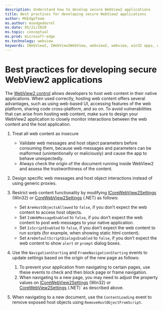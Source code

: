 ```yaml
---
description: Understand how to develop secure WebView2 applications
title: Best practices for developing secure WebView2 applications
author: MSEdgeTeam
ms.author: msedgedevrel
ms.date: 05/21/2020
ms.topic: conceptual
ms.prod: microsoft-edge
ms.technology: webview
keywords: IWebView2, IWebView2WebView, webview2, webview, win32 apps, win32, edge, ICoreWebView2, ICoreWebView2Host, browser control, edge html, security
---
```


# Best practices for developing secure WebView2 applications

The [WebView2 control](https://docs.microsoft.com/microsoft-edge/webview2/) allows developers to host web content in their native applications. When used correctly, hosting web content offers several advantages, such as using web-based UI, accessing features of the web platform, sharing code cross-platform, and so on. To avoid vulnerabilities that can arise from hosting web content, make sure to design your WebView2 application to closely monitor interactions between the web content and the host application. 

1. Treat all web content as insecure
    - Validate web messages and host object parameters before consuming them, because web messages and parameters can be malformed (unintentionally or maliciously) and cause the app to behave unexpectedly.
    - Always check the origin of the document running inside WebView2 and assess the trustworthiness of the content. 

2. Design specific web messages and host object interactions instead of using generic proxies.

3. Restrict web content functionality by modifying [ICoreWebView2Settings](../reference/win32/0-9-538/icorewebview2settings.md) (Win32) or [CoreWebView2Settings](../reference/dotnet/0-9-538/microsoft-web-webview2-core-corewebview2settings.md) (.NET) as follows:
    - Set `AreHostObjectsAllowed` to `false`, if you don’t expect the web content to access host objects.
    - Set `IsWebMessageEnabled` to `false`, if you don’t expect the web content to post web messages to your native application. 
    - Set `IsScriptEnabled` to `false`, if you don’t expect the web content to run scripts (for example, when showing static html content).
    - Set `AreDefaultScriptDialogsEnabled` to `false`, if you don’t expect the web content to show `alert` or `prompt` dialog boxes.

4. Use the `NavigationStarting` and `FrameNavigationStarting` events to update settings based on the origin of the new page as follows:
    1. To prevent your application from navigating to certain pages, use these events to check and then block page or frame navigation. 
    2. When navigating to a new page, you may need to adjust the property values on [ICoreWebView2Settings](../reference/win32/0-9-538/icorewebview2settings.md) (Win32) or [CoreWebView2Settings](../reference/dotnet/0-9-538/microsoft-web-webview2-core-corewebview2settings.md) (.NET)` as described above.

5. When navigating to a new document, use the `ContentLoading` event to remove exposed host objects using `RemoveHostObjectFromScript`. 